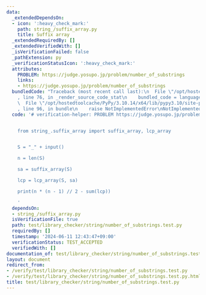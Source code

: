 ```yaml
---
data:
  _extendedDependsOn:
  - icon: ':heavy_check_mark:'
    path: string_/suffix_array.py
    title: Suffix array
  _extendedRequiredBy: []
  _extendedVerifiedWith: []
  _isVerificationFailed: false
  _pathExtension: py
  _verificationStatusIcon: ':heavy_check_mark:'
  attributes:
    PROBLEM: https://judge.yosupo.jp/problem/number_of_substrings
    links:
    - https://judge.yosupo.jp/problem/number_of_substrings
  bundledCode: "Traceback (most recent call last):\n  File \"/opt/hostedtoolcache/PyPy/3.10.14/x64/lib/pypy3.10/site-packages/onlinejudge_verify/documentation/build.py\"\
    , line 76, in _render_source_code_stat\n    bundled_code = language.bundle(\n\
    \  File \"/opt/hostedtoolcache/PyPy/3.10.14/x64/lib/pypy3.10/site-packages/onlinejudge_verify/languages/python.py\"\
    , line 96, in bundle\n    raise NotImplementedError\nNotImplementedError\n"
  code: '# verification-helper: PROBLEM https://judge.yosupo.jp/problem/number_of_substrings


    from string_.suffix_array import suffix_array, lcp_array


    S = "_" + input()

    n = len(S)

    sa = suffix_array(S)

    lcp = lcp_array(S, sa)

    print(n * (n - 1) // 2 - sum(lcp))

    '
  dependsOn:
  - string_/suffix_array.py
  isVerificationFile: true
  path: test/library_checker/string/number_of_substrings.test.py
  requiredBy: []
  timestamp: '2024-06-11 12:43:47+09:00'
  verificationStatus: TEST_ACCEPTED
  verifiedWith: []
documentation_of: test/library_checker/string/number_of_substrings.test.py
layout: document
redirect_from:
- /verify/test/library_checker/string/number_of_substrings.test.py
- /verify/test/library_checker/string/number_of_substrings.test.py.html
title: test/library_checker/string/number_of_substrings.test.py
---
```

